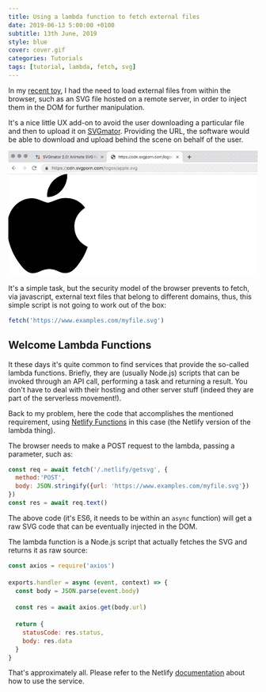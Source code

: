 ```yaml
---
title: Using a lambda function to fetch external files
date: 2019-06-13 5:00:00 +0100
subtitle: 13th June, 2019
style: blue
cover: cover.gif
categories: Tutorials
tags: [tutorial, lambda, fetch, svg]
---
```


In my [recent toy](https://www.svgmator.com/), I had the need to load external files from within the browser, such as an SVG file hosted on a remote server, in order to inject them in the DOM for further manipulation.

It's a nice little UX add-on to avoid the user downloading a particular file and then to upload it on [SVGmator](https://www.svgmator.com/). Providing the URL, the software would be able to download and upload behind the scene on behalf of the user.

![](../assets/posts/using-netlify-lambda-function-to-load-externals/img.gif)

It's a simple task, but the security model of the browser prevents to fetch, via javascript, external text files that belong to different domains, thus, this simple script is not going to work out of the box:

```javascript
fetch('https://www.examples.com/myfile.svg')
```

## Welcome Lambda Functions

It these days it's quite common to find services that provide the so-called lambda functions. Briefly, they are (usually Node.js) scripts that can be invoked through an API call, performing a task and returning a result. You don't have to deal with their hosting and other server stuff (indeed they are part of the serverless movement!).

Back to my problem, here the code that accomplishes the mentioned requirement, using [Netlify Functions](https://www.netlify.com/docs/functions/) in this case (the Netlify version of the lambda thing).

The browser needs to make a POST request to the lambda, passing a parameter, such as:

```javascript
const req = await fetch('/.netlify/getsvg', {
  method:'POST',
  body: JSON.stringify({url: 'https://www.examples.com/myfile.svg'})
})
const res = await req.text()
```

The above code (it's ES6, it needs to be within an `async` function) will get a raw SVG code that can be eventually injected in the DOM.

The lambda function is a Node.js script that actually fetches the SVG and returns it as raw source:

```javascript
const axios = require('axios')

exports.handler = async (event, context) => {
  const body = JSON.parse(event.body)

  const res = await axios.get(body.url)

  return {
    statusCode: res.status,
    body: res.data
  }
}
```

That's approximately all. Please refer to the Netlify [documentation](https://www.netlify.com/docs/functions/) about how to use the service.

